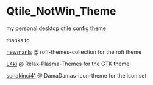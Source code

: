 # Qtile_NotWin_Theme
my personal desktop qtile config theme


thanks to 

[newmanls](https://github.com/newmanls/rofi-themes-collection) @ rofi-themes-collection for the rofi theme

[L4ki](https://github.com/L4ki/Relax-Plasma-Themes) @ Relax-Plasma-Themes for the GTK theme

[sonakinci41](https://github.com/sonakinci41/DamaDamas-icon-theme) @ DamaDamas-icon-theme for the icon set

